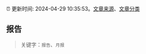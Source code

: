 :alarm_clock: 更新时间: 2024-04-29 10:35:53。[文章来源](/README.md)、[文章分类](/TAGS.md)

## 报告


> 关键字：`报告`、`月报`



